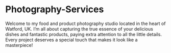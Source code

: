 # Photography-Services

Welcome to my food and product photography studio located in the heart of Watford, UK. I’m all about capturing the true essence of your delicious dishes and fantastic products, paying extra attention to all the little details. Every project deserves a special touch that makes it look like a masterpiece!

